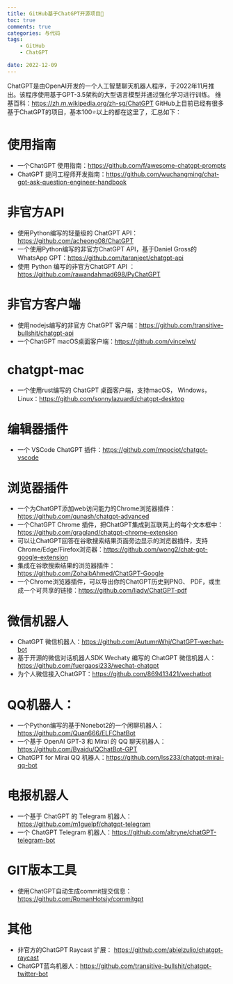 ```yaml
---
title: GitHub基于ChatGPT开源项目🤖
toc: true
comments: true
categories: 与代码
tags: 
	- GitHub
	- ChatGPT

date: 2022-12-09
---
```


ChatGPT是由OpenAI开发的一个人工智慧聊天机器人程序，于2022年11月推出。该程序使用基于GPT-3.5架构的大型语言模型并通过强化学习进行训练。
维基百科：https://zh.m.wikipedia.org/zh-sg/ChatGPT
GitHub上目前已经有很多基于ChatGPT的项目，基本100⭐️以上的都在这里了，汇总如下：


# 使用指南

- 一个ChatGPT 使用指南：https://github.com/f/awesome-chatgpt-prompts
- ChatGPT 提问工程师开发指南：https://github.com/wuchangming/chat-gpt-ask-question-engineer-handbook

# 非官方API

- 使用Python编写的轻量级的 ChatGPT API：https://github.com/acheong08/ChatGPT
- 一个使用Python编写的非官方ChatGPT API，基于Daniel Gross的WhatsApp GPT：https://github.com/taranjeet/chatgpt-api
- 使用 Python 编写的非官方ChatGPT API ：https://github.com/rawandahmad698/PyChatGPT

# 非官方客户端

- 使用nodejs编写的非官方 ChatGPT 客户端：https://github.com/transitive-bullshit/chatgpt-api
- 一个ChatGPT macOS桌面客户端：https://github.com/vincelwt/

# chatgpt-mac

- 一个使用rust编写的 ChatGPT 桌面客户端，支持macOS， Windows， Linux：https://github.com/sonnylazuardi/chatgpt-desktop

# 编辑器插件

- 一个 VSCode ChatGPT 插件：https://github.com/mpociot/chatgpt-vscode

# 浏览器插件

- 一个为ChatGPT添加web访问能力的Chrome浏览器插件：https://github.com/qunash/chatgpt-advanced
- 一个ChatGPT Chrome 插件，把ChatGPT集成到互联网上的每个文本框中：https://github.com/gragland/chatgpt-chrome-extension
- 可以让ChatGPT回答在谷歌搜索结果页面旁边显示的浏览器插件，支持Chrome/Edge/Firefox浏览器：https://github.com/wong2/chat-gpt-google-extension
- 集成在谷歌搜索结果的浏览器插件：https://github.com/ZohaibAhmed/ChatGPT-Google
- 一个Chrome浏览器插件，可以导出你的ChatGPT历史到PNG、 PDF，或生成一个可共享的链接：https://github.com/liady/ChatGPT-pdf

# 微信机器人

- ChatGPT 微信机器人：https://github.com/AutumnWhj/ChatGPT-wechat-bot
- 基于开源的微信对话机器人SDK Wechaty 编写的 ChatGPT 微信机器人：https://github.com/fuergaosi233/wechat-chatgpt
- 为个人微信接入ChatGPT：https://github.com/869413421/wechatbot

# QQ机器人：

- 一个Python编写的基于Nonebot2的一个闲聊机器人： https://github.com/Quan666/ELFChatBot
- 一个基于 OpenAI GPT-3 和 Mirai 的 QQ 聊天机器人：https://github.com/Byaidu/QChatBot-GPT
- ChatGPT for Mirai QQ 机器人：https://github.com/lss233/chatgpt-mirai-qq-bot

# 电报机器人

- 一个基于 ChatGPT 的 Telegram 机器人：https://github.com/m1guelpf/chatgpt-telegram
- 一个 ChatGPT Telegram 机器人：https://github.com/altryne/chatGPT-telegram-bot

# GIT版本工具

- 使用ChatGPT自动生成commit提交信息：https://github.com/RomanHotsiy/commitgpt

# 其他

- 非官方的ChatGPT Raycast 扩展： https://github.com/abielzulio/chatgpt-raycast
- ChatGPT蓝鸟机器人：https://github.com/transitive-bullshit/chatgpt-twitter-bot

